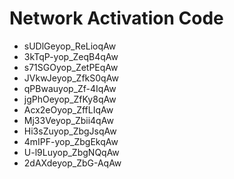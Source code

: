 # Network Activation Code
* sUDlGeyop_ReLioqAw
* 3kTqP-yop_ZeqB4qAw
* s71SGOyop_ZetPEqAw
* JVkwJeyop_ZfkS0qAw
* qPBwauyop_Zf-4IqAw
* jgPhOeyop_ZfKy8qAw
* Acx2eOyop_ZffLIqAw
* Mj33Veyop_Zbii4qAw
* Hi3sZuyop_ZbgJsqAw
* 4mIPF-yop_ZbgEkqAw
* U-l9Luyop_ZbgNQqAw
* 2dAXdeyop_ZbG-AqAw